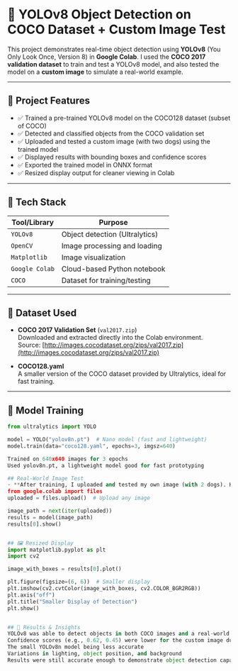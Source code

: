# 🧠 YOLOv8 Object Detection on COCO Dataset + Custom Image Test

This project demonstrates real-time object detection using **YOLOv8** (You Only Look Once, Version 8) in **Google Colab**. I used the **COCO 2017 validation dataset** to train and test a YOLOv8 model, and also tested the model on a **custom image** to simulate a real-world example.

---

## 📸 Project Features

- ✅ Trained a pre-trained YOLOv8 model on the COCO128 dataset (subset of COCO)
- ✅ Detected and classified objects from the COCO validation set
- ✅ Uploaded and tested a custom image (with two dogs) using the trained model
- ✅ Displayed results with bounding boxes and confidence scores
- ✅ Exported the trained model in ONNX format
- ✅ Resized display output for cleaner viewing in Colab

---

## 🚀 Tech Stack

| Tool/Library   | Purpose                        |
|----------------|--------------------------------|
| `YOLOv8`       | Object detection (Ultralytics) |
| `OpenCV`       | Image processing and loading   |
| `Matplotlib`   | Image visualization            |
| `Google Colab` | Cloud-based Python notebook    |
| `COCO`         | Dataset for training/testing   |

---

## 📂 Dataset Used

- **COCO 2017 Validation Set** (`val2017.zip`)  
  Downloaded and extracted directly into the Colab environment.  
  Source: [http://images.cocodataset.org/zips/val2017.zip](http://images.cocodataset.org/zips/val2017.zip)

- **COCO128.yaml**  
  A smaller version of the COCO dataset provided by Ultralytics, ideal for fast training.

---

## 🧪 Model Training

```python
from ultralytics import YOLO

model = YOLO("yolov8n.pt")  # Nano model (fast and lightweight)
model.train(data="coco128.yaml", epochs=3, imgsz=640)

Trained on 640x640 images for 3 epochs
Used yolov8n.pt, a lightweight model good for fast prototyping

## Real-World Image Test
- **After training, I uploaded and tested my own image (with 2 dogs). Here's what I did:**
from google.colab import files
uploaded = files.upload()  # Upload any image

image_path = next(iter(uploaded))
results = model(image_path)
results[0].show()


## 🖼️ Resized Display
import matplotlib.pyplot as plt
import cv2

image_with_boxes = results[0].plot()

plt.figure(figsize=(6, 6))  # Smaller display
plt.imshow(cv2.cvtColor(image_with_boxes, cv2.COLOR_BGR2RGB))
plt.axis("off")
plt.title("Smaller Display of Detection")
plt.show()


## 🎯 Results & Insights
YOLOv8 was able to detect objects in both COCO images and a real-world uploaded image.
Confidence scores (e.g., 0.62, 0.45) were lower for the custom image due to:
The small YOLOv8n model being less accurate
Variations in lighting, object position, and background
Results were still accurate enough to demonstrate object detection capabilities.


